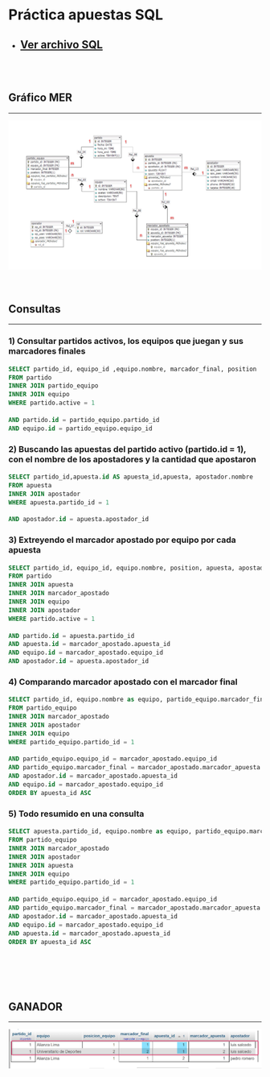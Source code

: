 # Práctica apuestas SQL

- ## [Ver archivo SQL](./assets/apuestas_sql)

<br><br>

## Gráfico MER

---

<img src="./assets/apuestas_mer.png" />
<br><br><br>

## Consultas

---

### 1) Consultar partidos activos, los equipos que juegan y sus marcadores finales

```sql
SELECT partido_id, equipo_id ,equipo.nombre, marcador_final, position
FROM partido
INNER JOIN partido_equipo
INNER JOIN equipo
WHERE partido.active = 1

AND partido.id = partido_equipo.partido_id
AND equipo.id = partido_equipo.equipo_id
```

### 2) Buscando las apuestas del partido activo (partido.id = 1), con el nombre de los apostadores y la cantidad que apostaron

```sql
SELECT partido_id,apuesta.id AS apuesta_id,apuesta, apostador.nombre
FROM apuesta
INNER JOIN apostador
WHERE apuesta.partido_id = 1

AND apostador.id = apuesta.apostador_id
```

### 3) Extreyendo el marcador apostado por equipo por cada apuesta

```sql
SELECT partido_id, equipo_id, equipo.nombre, position, apuesta, apostador.nombre, marcador_apuesta
FROM partido
INNER JOIN apuesta
INNER JOIN marcador_apostado
INNER JOIN equipo
INNER JOIN apostador
WHERE partido.active = 1

AND partido.id = apuesta.partido_id
AND apuesta.id = marcador_apostado.apuesta_id
AND equipo.id = marcador_apostado.equipo_id
AND apostador.id = apuesta.apostador_id
```

### 4) Comparando marcador apostado con el marcador final

```sql
SELECT partido_id, equipo.nombre as equipo, partido_equipo.marcador_final, apuesta_id, marcador_apuesta, apostador.nombre as apostador
FROM partido_equipo
INNER JOIN marcador_apostado
INNER JOIN apostador
INNER JOIN equipo
WHERE partido_equipo.partido_id = 1

AND partido_equipo.equipo_id = marcador_apostado.equipo_id
AND partido_equipo.marcador_final = marcador_apostado.marcador_apuesta
AND apostador.id = marcador_apostado.apuesta_id
AND equipo.id = marcador_apostado.equipo_id
ORDER BY apuesta_id ASC
```

### 5) Todo resumido en una consulta

```sql
SELECT apuesta.partido_id, equipo.nombre as equipo, partido_equipo.marcador_final, apuesta_id, marcador_apuesta, apostador.nombre as apostador, apuesta.apuesta
FROM partido_equipo
INNER JOIN marcador_apostado
INNER JOIN apostador
INNER JOIN apuesta
INNER JOIN equipo
WHERE partido_equipo.partido_id = 1

AND partido_equipo.equipo_id = marcador_apostado.equipo_id
AND partido_equipo.marcador_final = marcador_apostado.marcador_apuesta
AND apostador.id = marcador_apostado.apuesta_id
AND equipo.id = marcador_apostado.equipo_id
AND apuesta.id = marcador_apostado.apuesta_id
ORDER BY apuesta_id ASC
```

<br>

<br><br>

## GANADOR

---

<img src="./assets/ganador.png">
